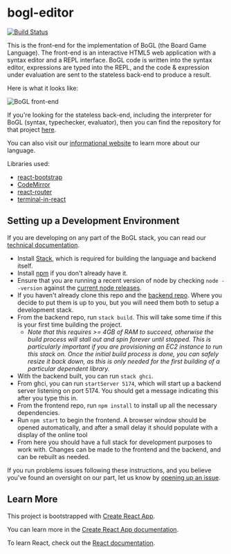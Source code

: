 # bogl-editor

[![Build Status](https://travis-ci.com/The-Code-In-Sheep-s-Clothing/bogl-editor.svg?branch=master)](https://travis-ci.com/The-Code-In-Sheep-s-Clothing/bogl-editor)

This is the front-end for the implementation of BoGL (the Board Game Language). The front-end is an interactive HTML5 web application with a syntax editor and a REPL interface. BoGL code is written into the syntax editor, expressions are typed into the REPL, and the code & expression under evaluation are sent to the stateless back-end to produce a result.

Here is what it looks like:

![BoGL front-end](https://user-images.githubusercontent.com/6590681/119240025-0b5e7300-bb02-11eb-9b8f-f44a77239b70.png)

If you're looking for the stateless back-end, including the interpreter for BoGL (syntax, typechecker, evaluator), then you can find the repository for that project [here](https://github.com/The-Code-In-Sheep-s-Clothing/bogl).

You can also visit our [informational website](https://bogl.engr.oregonstate.edu/tutorials) to learn more about our language.

Libraries used:
* [react-bootstrap](https://react-bootstrap.github.io/)
* [CodeMirror](https://codemirror.net/)
* [react-router](https://github.com/ReactTraining/react-router)
* [terminal-in-react](https://github.com/nitin42/terminal-in-react)

## Setting up a Development Environment

If you are developing on any part of the BoGL stack, you can read our [technical documentation](https://bogl.engr.oregonstate.edu/technical/).

- Install [Stack](https://docs.haskellstack.org/en/stable/README/), which is required for building the language and backend itself.
- Install [npm](https://docs.npmjs.com/downloading-and-installing-node-js-and-npm) if you don't already have it.
- Ensure that you are running a recent version of node by checking `node --version` against the [current node releases](https://nodejs.org/en/).
- If you haven't already clone this repo and the [backend repo](https://github.com/The-Code-In-Sheep-s-Clothing/bogl). Where you decide to put them is up to you, but you will need them both to setup a development stack.
- From the backend repo, run `stack build`. This will take some time if this is your first time building the project.
  - *Note that this requires >= 4GB of RAM to succeed, otherwise the build process will stall out and spin forever until stopped. This is particularly important if you are provisioning an EC2 instance to run this stack on. Once the initial build process is done, you can safely resize it back down, as this is only needed for the first building of a particular dependent library.*
- With the backend built, you can run `stack ghci`.
- From ghci, you can run `startServer 5174`, which will start up a backend server listening on port 5174. You should get a message indicating this after you type this in.
- From the frontend repo, run `npm install` to install up all the necessary dependencies.
- Run `npm start` to begin the frontend. A browser window should be opened automatically, and after a small delay it should populate with a display of the online tool
- From here you should have a full stack for development purposes to work with. Changes can be made to the frontend and the backend, and can be rebuilt as needed.

If you run problems issues following these instructions, and you believe you've found an oversight on our part, let us know by [opening up an issue](https://github.com/The-Code-In-Sheep-s-Clothing/bogl-editor/issues).

## Learn More
This project is bootstrapped with [Create React App](https://github.com/facebook/create-react-app).

You can learn more in the [Create React App documentation](https://facebook.github.io/create-react-app/docs/getting-started).

To learn React, check out the [React documentation](https://reactjs.org/).
